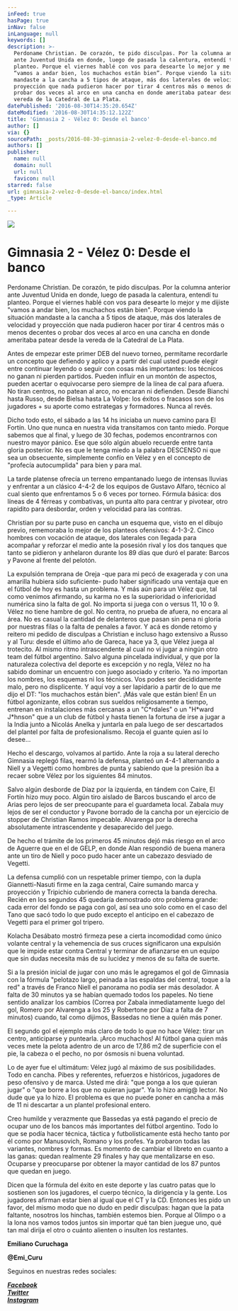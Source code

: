 ```yaml
---
inFeed: true
hasPage: true
inNav: false
inLanguage: null
keywords: []
description: >-
  Perdoname Christian. De corazón, te pido disculpas. Por la columna anterior
  ante Juventud Unida en donde, luego de pasada la calentura, entendí tu
  planteo. Porque el viernes hablé con vos para desearte lo mejor y me dijiste
  “vamos a andar bien, los muchachos están bien”. Porque viendo la situación
  mandaste a la cancha a 5 tipos de ataque, más dos laterales de velocidad y
  proyección que nada pudieron hacer por tirar 4 centros más o menos decentes o
  probar dos veces al arco en una cancha en donde ameritaba patear desde la
  vereda de la Catedral de La Plata.
datePublished: '2016-08-30T14:35:20.654Z'
dateModified: '2016-08-30T14:35:12.122Z'
title: 'Gimnasia 2 - Vélez 0: Desde el banco'
author: []
via: {}
sourcePath: _posts/2016-08-30-gimnasia-2-velez-0-desde-el-banco.md
authors: []
publisher:
  name: null
  domain: null
  url: null
  favicon: null
starred: false
url: gimnasia-2-velez-0-desde-el-banco/index.html
_type: Article

---
```

![](https://the-grid-user-content.s3-us-west-2.amazonaws.com/346e3202-4ad1-411d-901c-39830c04959c.jpg)

# Gimnasia 2 - Vélez 0: Desde el banco

Perdoname Christian. De corazón, te pido disculpas. Por la columna anterior ante Juventud Unida en donde, luego de pasada la calentura, entendí tu planteo. Porque el viernes hablé con vos para desearte lo mejor y me dijiste "vamos a andar bien, los muchachos están bien". Porque viendo la situación mandaste a la cancha a 5 tipos de ataque, más dos laterales de velocidad y proyección que nada pudieron hacer por tirar 4 centros más o menos decentes o probar dos veces al arco en una cancha en donde ameritaba patear desde la vereda de la Catedral de La Plata.

Antes de empezar este primer DEB del nuevo torneo, permítame recordarle un concepto que defiendo y aplico y a partir del cual usted puede elegir entre continuar leyendo o seguir con cosas más importantes: los técnicos no ganan ni pierden partidos. Pueden influir en un montón de aspectos, pueden acertar o equivocarse pero siempre de la línea de cal para afuera. No tiran centros, no patean al arco, no encaran ni defienden. Desde Bianchi hasta Russo, desde Bielsa hasta La Volpe: los éxitos o fracasos son de los jugadores + su aporte como estrategas y formadores. Nunca al revés.

Dicho todo esto, el sábado a las 14 hs iniciaba un nuevo camino para El Fortín. Uno que nunca en nuestra vida transitamos con tanto miedo. Porque sabemos que al final, y luego de 30 fechas, podemos encontrarnos con nuestro mayor pánico. Ese que sólo algún abuelo recuerde entre tanta gloria posterior. No es que le tenga miedo a la palabra DESCENSO ni que sea un obsecuente, simplemente confío en Vélez y en el concepto de "profecía autocumplida" para bien y para mal.

La tarde platense ofrecía un terreno empantanado luego de intensas lluvias y enfrentar a un clásico 4-4-2 de los equipos de Gustavo Alfaro, técnico al cual siento que enfrentamos 5 o 6 veces por torneo. Fórmula básica: dos líneas de 4 férreas y combativas, un punta alto para centrar y pivotear, otro rapidito para desbordar, orden y velocidad para las contras.

Christian por su parte puso en cancha un esquema que, visto en el dibujo previo, rememoraba lo mejor de los planteos ofensivos: 4-1-3-2\. Cinco hombres con vocación de ataque, dos laterales con llegada para acompañar y reforzar el medio ante la posesión rival y los dos tanques que tanto se pidieron y anhelaron durante los 89 días que duró el parate: Barcos y Pavone al frente del pelotón.

La expulsión temprana de Oreja -que para mi pecó de exagerada y con una amarilla hubiera sido suficiente- pudo haber significado una ventaja que en el fútbol de hoy es hasta un problema. Y más aún para un Vélez que, tal como venimos afirmando, su karma no es la superioridad o inferioridad numérica sino la falta de gol. No importa si juega con o versus 11, 10 o 9\. Vélez no tiene hambre de gol. No centra, no prueba de afuera, no encara al área. No es casual la cantidad de delanteros que pasan sin pena ni gloria por nuestras filas o la falta de penales a favor. Y acá es donde retomo y reitero mi pedido de disculpas a Christian e incluso hago extensivo a Russo y al Turu: desde el último año de Gareca, hace ya 3, que Vélez juega al trotecito. Al mismo ritmo intrascendente al cual no vi jugar a ningún otro team del fútbol argentino. Salvo alguna pincelada individual, y que por la naturaleza colectiva del deporte es excepción y no regla, Vélez no ha sabido dominar un encuentro con juego asociado y criterio. Ya no importan los nombres, los esquemas ni los técnicos. Vos podes ser decididamente malo, pero no displicente. Y aquí voy a ser lapidario a partir de lo que me dijo el DT: "los muchachos están bien". ¡Más vale que están bien! En un fútbol agonizante, ellos cobran sus sueldos religiosamente a tiempo, entrenan en instalaciones más cercanas a un "C\*rdales" o un "H\*ward J\*hnson" que a un club de fútbol y hasta tienen la fortuna de irse a jugar a la India junto a Nicolás Anelka y juntarla en pala luego de ser descartados del plantel por falta de profesionalismo. Recoja el guante quien así lo desee...

Hecho el descargo, volvamos al partido. Ante la roja a su lateral derecho Gimnasia replegó filas, rearmó la defensa, planteó un 4-4-1 alternando a Niell y a Vegetti como hombres de punta y sabiendo que la presión iba a recaer sobre Vélez por los siguientes 84 minutos.

Salvo algún desborde de Díaz por la izquierda, en tándem con Caire, El Fortín hizo muy poco. Algún tiro aislado de Barcos buscando el arco de Arias pero lejos de ser preocupante para el guardameta local. Zabala muy lejos de ser el conductor y Pavone borrado de la cancha por un ejercicio de stopper de Christian Ramos impecable. Alvarenga por la derecha absolutamente intrascendente y desaparecido del juego.

De hecho el trámite de los primeros 45 minutos dejó más riesgo en el arco de Aguerre que en el de GELP, en donde Alan respondió de buena manera ante un tiro de Niell y poco pudo hacer ante un cabezazo desviado de Vegetti.

La defensa cumplió con un respetable primer tiempo, con la dupla Giannetti-Nasuti firme en la zaga central, Caire sumando marca y proyección y Tripichio cubriendo de manera correcta la banda derecha. Recién en los segundos 45 quedaría demostrado otro problema grande: cada error del fondo se paga con gol, así sea uno solo como en el caso del Tano que sacó todo lo que pudo excepto el anticipo en el cabezazo de Vegetti para el primer gol tripero.

Kolacha Desábato mostró firmeza pese a cierta incomodidad como único volante central y la vehemencia de sus cruces significaron una expulsión que le impide estar contra Central y terminar de afianzarse en un equipo que sin dudas necesita más de su lucidez y menos de su falta de suerte.

Si a la presión inicial de jugar con uno más le agregamos el gol de Gimnasia con la fórmula "pelotazo largo, peinada a las espaldas del central, toque a la red" a través de Franco Niell el panorama no podía ser más desolador. A falta de 30 minutos ya se habían quemado todos los papeles. No tiene sentido analizar los cambios (Correa por Zabala inmediatamente luego del gol, Romero por Alvarenga a los 25 y Robertone por Díaz a falta de 7 minutos) cuando, tal como dijimos, Bassedas no tiene a quién más poner.

El segundo gol el ejemplo más claro de todo lo que no hace Vélez: tirar un centro, anticiparse y puntearla. ¡Arco muchachos! Al fútbol gana quien más veces mete la pelota adentro de un arco de 17,86 m2 de superficie con el pie, la cabeza o el pecho, no por ósmosis ni buena voluntad.

Lo de ayer fue el ultimátum: Vélez jugó al máximo de sus posibilidades. Todo en cancha. Pibes y referentes, refuerzos e históricos, jugadores de peso ofensivo y de marca. Usted me dirá: "que ponga a los que quieran jugar" o "que borre a los que no quieran jugar". Ya lo hizo amig@ lector. No dude que ya lo hizo. El problema es que no puede poner en cancha a más de 11 ni descartar a un plantel profesional entero.

Creo humilde y verazmente que Bassedas ya está pagando el precio de ocupar uno de los bancos más importantes del fútbol argentino. Todo lo que se podía hacer técnica, táctica y futbolísticamente está hecho tanto por él como por Manusovich, Romano y los profes. Ya probaron todas las variantes, nombres y formas. Es momento de cambiar el libreto en cuanto a las ganas: quedan realmente 29 finales y hay que mentalizarse en eso. Ocuparse y preocuparse por obtener la mayor cantidad de los 87 puntos que quedan en juego.

Dicen que la fórmula del éxito en este deporte y las cuatro patas que lo sostienen son los jugadores, el cuerpo técnico, la dirigencia y la gente. Los jugadores afirman estar bien al igual que el CT y la CD. Entonces les pido un favor, del mismo modo que no dudo en pedir disculpas: hagan que la pata faltante, nosotros los hinchas, también estemos bien. Porque al Olimpo o a la lona nos vamos todos juntos sin importar qué tan bien juegue uno, qué tan mal dirija el otro o cuánto alienten o insulten los restantes.

**Emiliano Curuchaga**

**@Emi\_Curu**

Seguinos en nuestras redes sociales:

_**[Facebook][0]**_  
_**[Twitter][1]**_  
_**[Instagram][2]**_

[0]: https://www.facebook.com/pasionfortineraoficial/
[1]: https://twitter.com/PasionFortinera
[2]: https://www.instagram.com/pasionfortinera/